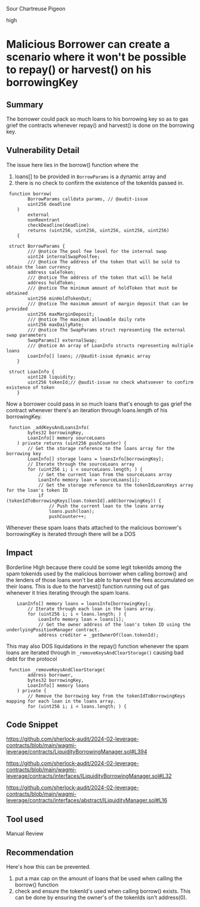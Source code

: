 Sour Chartreuse Pigeon

high

# Malicious Borrower can create a scenario where it won't be possible to repay() or harvest() on his borrowingKey

## Summary
The borrower could pack so much loans to his borrowing key so as to gas grief the contracts whenever repay() and harvest() is done on the borrowing key.
## Vulnerability Detail
The issue here lies in the borrow() function where the 
1.  loans[] to be provided in `BorrowParams` is a dynamic array and 
2. there is no check to confirm the existence of the tokenIds passed in.
```solidity
 function borrow(
        BorrowParams calldata params, // @audit-issue
        uint256 deadline
    )
        external
        nonReentrant
        checkDeadline(deadline)
        returns (uint256, uint256, uint256, uint256, uint256)
    {
```

```solidity
 struct BorrowParams {
        /// @notice The pool fee level for the internal swap
        uint24 internalSwapPoolfee;
        /// @notice The address of the token that will be sold to obtain the loan currency
        address saleToken;
        /// @notice The address of the token that will be held
        address holdToken;
        /// @notice The minimum amount of holdToken that must be obtained
        uint256 minHoldTokenOut;
        /// @notice The maximum amount of margin deposit that can be provided
        uint256 maxMarginDeposit;
        /// @notice The maximum allowable daily rate
        uint256 maxDailyRate;
        /// @notice The SwapParams struct representing the external swap parameters
        SwapParams[] externalSwap;
        /// @notice An array of LoanInfo structs representing multiple loans
        LoanInfo[] loans; //@audit-issue dynamic array
    }
```

```solidity
 struct LoanInfo {
        uint128 liquidity;
        uint256 tokenId;// @audit-issue no check whatsoever to confirm existence of token 
    }
```

Now a borrower could pass in so much loans that's enough to gas grief the contract whenever there's an iteration through loans.length of his borrowingKey.

```solidity
 function _addKeysAndLoansInfo(
        bytes32 borrowingKey,
        LoanInfo[] memory sourceLoans
    ) private returns (uint256 pushCounter) {
        // Get the storage reference to the loans array for the borrowing key
        LoanInfo[] storage loans = loansInfo[borrowingKey];
        // Iterate through the sourceLoans array
        for (uint256 i; i < sourceLoans.length; ) {
            // Get the current loan from the sourceLoans array
            LoanInfo memory loan = sourceLoans[i];
            // Get the storage reference to the tokenIdLoansKeys array for the loan's token ID
            if (tokenIdToBorrowingKeys[loan.tokenId].add(borrowingKey)) {
                // Push the current loan to the loans array
                loans.push(loan);
                pushCounter++;
```


Whenever these spam loans thats attached to the malicious borrower's borrowingKey is iterated through there will be a DOS 
## Impact
Borderline HIgh because there could be some legit tokenIds among the spam tokenids used by the malicious borrower when calling borrow() and the lenders of those loans won't be able to harvest the fees accumulated on their loans. This is due to the harvest() function running out of gas whenever it tries iterating through the spam loans.
```solidity
    LoanInfo[] memory loans = loansInfo[borrowingKey];
        // Iterate through each loan in the loans array.
        for (uint256 i; i < loans.length; ) {
            LoanInfo memory loan = loans[i];
            // Get the owner address of the loan's token ID using the underlyingPositionManager contract.
            address creditor = _getOwnerOf(loan.tokenId);
```

This may also DOS liquidations in the repay() function whenever the spam loans are iterated through in `_removeKeysAndClearStorage()` causing bad debt for the protocol
```solidity
 function _removeKeysAndClearStorage(
        address borrower,
        bytes32 borrowingKey,
        LoanInfo[] memory loans
    ) private {
        // Remove the borrowing key from the tokenIdToBorrowingKeys mapping for each loan in the loans array.
        for (uint256 i; i < loans.length; ) {
```

## Code Snippet
https://github.com/sherlock-audit/2024-02-leverage-contracts/blob/main/wagmi-leverage/contracts/LiquidityBorrowingManager.sol#L394

https://github.com/sherlock-audit/2024-02-leverage-contracts/blob/main/wagmi-leverage/contracts/interfaces/ILiquidityBorrowingManager.sol#L32

https://github.com/sherlock-audit/2024-02-leverage-contracts/blob/main/wagmi-leverage/contracts/interfaces/abstract/ILiquidityManager.sol#L16
## Tool used

Manual Review

## Recommendation
Here's how this can be prevented.

1. put a max cap on the amount of loans that be used  when calling the borrow() function
2. check and ensure the tokenId's used when calling borrow() exists. This can be done by ensuring the owner's of the tokenIds isn't address(0).